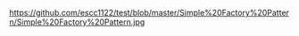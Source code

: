 https://github.com/escc1122/test/blob/master/Simple%20Factory%20Pattern/Simple%20Factory%20Pattern.jpg
